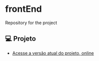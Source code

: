 # frontEnd
Repository for the project

## 💻 Projeto

- [Acesse a versão atual do projeto, online](https://project-be.github.io/frontEnd_FirstSprint/)
